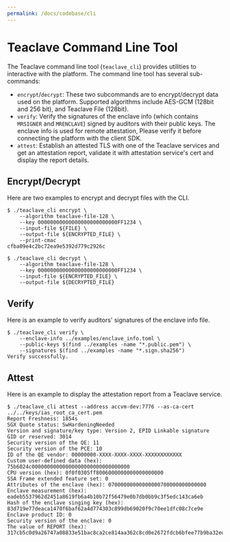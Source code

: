 ```yaml
---
permalink: /docs/codebase/cli
---
```


# Teaclave Command Line Tool

The Teaclave command line tool (`teaclave_cli`) provides utilities to
interactive with the platform. The command line tool has several sub-commands:

- `encrypt`/`decrypt`: These two subcommands are to encrypt/decrypt data used on
  the platform. Supported algorithms include AES-GCM (128bit and 256 bit), and
  Teaclave File (128bit).
- `verify`: Verify the signatures of the enclave info (which contains `MRSIGNER`
  and `MRENCLAVE`) signed by auditors with their public keys. The enclave info
  is used for remote attestation, Please verify it before connecting the
  platform with the client SDK.
- `attest`: Establish an attested TLS with one of the Teaclave services and get
  an attestation report, validate it with attestation service's cert and display
  the report details.

## Encrypt/Decrypt

Here are two examples to encrypt and decrypt files with the CLI.

```
$ ./teaclave_cli encrypt \
    --algorithm teaclave-file-128 \
    --key 00000000000000000000000000FF1234 \
    --input-file ${FILE} \
    --output-file ${ENCRYPTED_FILE} \
    --print-cmac
cfba09e4c2bc72ea9e5392d779c2926c

$ ./teaclave_cli decrypt \
    --algorithm teaclave-file-128 \
    --key 00000000000000000000000000FF1234 \
    --input-file ${ENCRYPTED_FILE} \
    --output-file ${DECRYPTED_FILE}
```

## Verify

Here is an example to verify auditors' signatures of the enclave info file.

```
$ ./teaclave_cli verify \
    --enclave-info ../examples/enclave_info.toml \
    --public-keys $(find ../examples -name "*.public.pem") \
    --signatures $(find ../examples -name "*.sign.sha256")
Verify successfully.
```

## Attest

Here is an example to display the attestation report from a Teaclave service.

```
$ ./teaclave_cli attest --address accvm-dev:7776 --as-ca-cert ../../keys/ias_root_ca_cert.pem
Report Freshness: 1854s
SGX Quote status: SwHardeningNeeded
Version and signature/key type: Version 2, EPID Linkable signature
GID or reserved: 3014
Security version of the QE: 11
Security version of the PCE: 10
ID of the QE vendor: 00000000-XXXX-XXXX-XXXX-XXXXXXXXXXXX
Custom user-defined data (hex): 75b6024c00000000000000000000000000000000
CPU version (hex): 0f0f0305ff8006000000000000000000
SSA Frame extended feature set: 0
Attributes of the enclave (hex): 07000000000000000700000000000000
Enclave measurement (hex): eadeb5537962d2451a8619fb6a4b10b72f56479e0b7db0bb9c3f5edc143ca6eb
Hash of the enclave singing key (hex): 83d719e77deaca1470f6baf62a4d774303c899db69020f9c70ee1dfc08c7ce9e
Enclave product ID: 0
Security version of the enclave: 0
The value of REPORT (hex): 317cb5c0d9a26747a08833e51bac8ca2ce814aa362c8cd0e2672fdcb6bfee77b9ba32ed7d605778aa52b9f2d2ce698f83ec49e6beecb89c684d861bb078d7dc2
```
